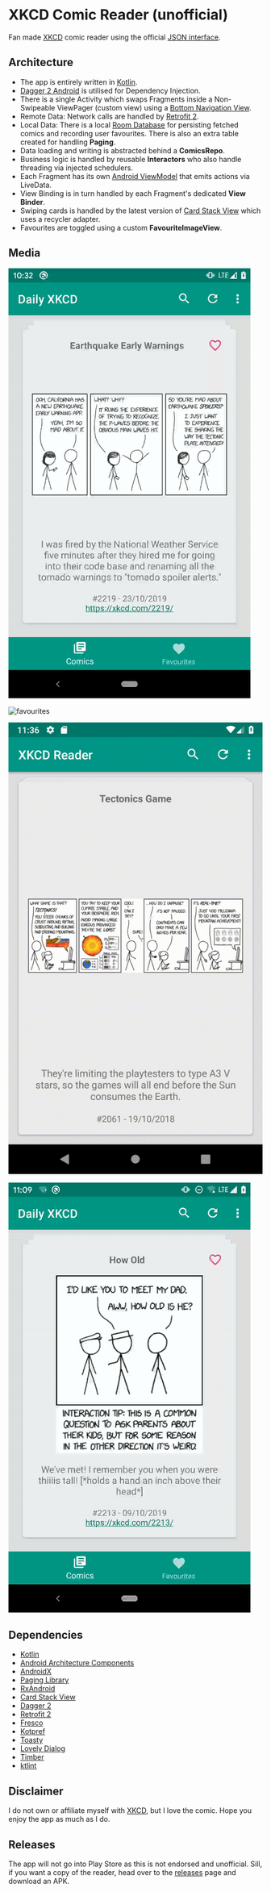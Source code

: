 # XKCD Comic Reader (unofficial)
Fan made [XKCD](https://xkcd.com/) comic reader using the official [JSON interface](https://xkcd.com/json.html).

## Architecture

- The app is entirely written in [Kotlin](https://kotlinlang.org/).
- [Dagger 2 Android](https://github.com/google/dagger) is utilised for Dependency Injection.
- There is a single Activity which swaps Fragments inside a Non-Swipeable ViewPager (custom view) using a [Bottom Navigation View](https://developer.android.com/reference/android/support/design/widget/BottomNavigationView).
- Remote Data: Network calls are handled by [Retrofit 2](https://github.com/square/retrofit).
- Local Data: There is a local [Room Database](https://developer.android.com/topic/libraries/architecture/room) for persisting fetched comics and recording user favourites. There is also an extra table created for handling **Paging**.
- Data loading and writing is abstracted behind a **ComicsRepo**.
- Business logic is handled by reusable **Interactors** who also handle threading via injected schedulers.
- Each Fragment has its own [Android ViewModel](https://developer.android.com/topic/libraries/architecture/viewmodel) that emits actions via LiveData.
- View Binding is in turn handled by each Fragment's dedicated **View Binder**.
- Swiping cards is handled by the latest version of [Card Stack View](https://github.com/yuyakaido/CardStackView) which uses a recycler adapter.
- Favourites are toggled using a custom **FavouriteImageView**.

## Media

![swipe](media/swipe.gif "Swiping images")

![favourites](media/favourite.gif "Adding to Favourites")

![search](media/search.gif "Searching for a comic")

![image preview](media/image_preview.gif "Full screen image preview")

## Dependencies
* [Kotlin](https://developer.android.com/kotlin/)
* [Android Architecture Components](https://developer.android.com/topic/libraries/architecture/)
* [AndroidX](https://developer.android.com/jetpack/androidx/)
* [Paging Library](https://developer.android.com/topic/libraries/architecture/paging)
* [RxAndroid](https://github.com/ReactiveX/RxAndroid)
* [Card Stack View](https://github.com/yuyakaido/CardStackView)
* [Dagger 2](https://github.com/google/dagger)
* [Retrofit 2](https://github.com/square/retrofit)
* [Fresco](https://github.com/facebook/fresco)
* [Kotpref](https://github.com/chibatching/Kotpref)
* [Toasty](https://github.com/GrenderG/Toasty)
* [Lovely Dialog](https://github.com/yarolegovich/LovelyDialog)
* [Timber](https://github.com/JakeWharton/timber)
* [ktlint](https://github.com/shyiko/ktlint)

## Disclaimer
I do not own or affiliate myself with [XKCD](https://xkcd.com/), but I love the comic. Hope you enjoy the app as much as I do.

## Releases
The app will not go into Play Store as this is not endorsed and unofficial. Sill, if you want a copy of the reader, head over to the [releases](https://github.com/MikeFot/android--xkcd-reader/releases) page and download an APK.



